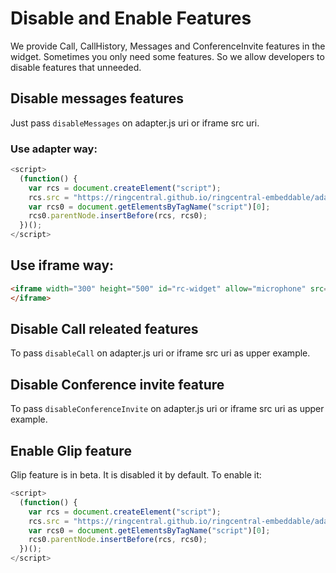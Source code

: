 # Disable and Enable Features

We provide Call, CallHistory, Messages and ConferenceInvite features in the widget. Sometimes you only need some features. So we allow developers to disable features that unneeded.

## Disable messages features

Just pass `disableMessages` on adapter.js uri or iframe src uri.

### Use adapter way:

```js
<script>
  (function() {
    var rcs = document.createElement("script");
    rcs.src = "https://ringcentral.github.io/ringcentral-embeddable/adapter.js?disableMessages=true";
    var rcs0 = document.getElementsByTagName("script")[0];
    rcs0.parentNode.insertBefore(rcs, rcs0);
  })();
</script>
```

## Use iframe way:

```html
<iframe width="300" height="500" id="rc-widget" allow="microphone" src="https://ringcentral.github.io/ringcentral-embeddable/app.html?disableMessages=true">
</iframe>
```

## Disable Call releated features

To pass `disableCall` on adapter.js uri or iframe src uri as upper example.

## Disable Conference invite feature

To pass `disableConferenceInvite` on adapter.js uri or iframe src uri as upper example.

## Enable Glip feature

Glip feature is in beta. It is disabled it by default. To enable it:

```js
<script>
  (function() {
    var rcs = document.createElement("script");
    rcs.src = "https://ringcentral.github.io/ringcentral-embeddable/adapter.js?disableGlip=false";
    var rcs0 = document.getElementsByTagName("script")[0];
    rcs0.parentNode.insertBefore(rcs, rcs0);
  })();
</script>
```
